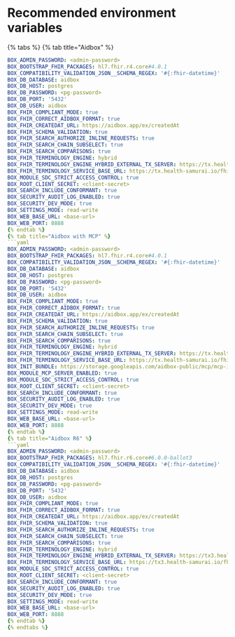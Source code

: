 # Recommended environment variables
{% tabs %}
{% tab title="Aidbox" %}
```yaml
BOX_ADMIN_PASSWORD: <admin-password>
BOX_BOOTSTRAP_FHIR_PACKAGES: hl7.fhir.r4.core#4.0.1
BOX_COMPATIBILITY_VALIDATION_JSON__SCHEMA_REGEX: '#{:fhir-datetime}'
BOX_DB_DATABASE: aidbox
BOX_DB_HOST: postgres
BOX_DB_PASSWORD: <pg-password>
BOX_DB_PORT: '5432'
BOX_DB_USER: aidbox
BOX_FHIR_COMPLIANT_MODE: true
BOX_FHIR_CORRECT_AIDBOX_FORMAT: true
BOX_FHIR_CREATEDAT_URL: https://aidbox.app/ex/createdAt
BOX_FHIR_SCHEMA_VALIDATION: true
BOX_FHIR_SEARCH_AUTHORIZE_INLINE_REQUESTS: true
BOX_FHIR_SEARCH_CHAIN_SUBSELECT: true
BOX_FHIR_SEARCH_COMPARISONS: true
BOX_FHIR_TERMINOLOGY_ENGINE: hybrid
BOX_FHIR_TERMINOLOGY_ENGINE_HYBRID_EXTERNAL_TX_SERVER: https://tx.health-samurai.io/fhir
BOX_FHIR_TERMINOLOGY_SERVICE_BASE_URL: https://tx.health-samurai.io/fhir
BOX_MODULE_SDC_STRICT_ACCESS_CONTROL: true
BOX_ROOT_CLIENT_SECRET: <client-secret>
BOX_SEARCH_INCLUDE_CONFORMANT: true
BOX_SECURITY_AUDIT_LOG_ENABLED: true
BOX_SECURITY_DEV_MODE: true
BOX_SETTINGS_MODE: read-write
BOX_WEB_BASE_URL: <base-url>
BOX_WEB_PORT: 8888
{% endtab %}
{% tab title="Aidbox with MCP" %}
```yaml
BOX_ADMIN_PASSWORD: <admin-password>
BOX_BOOTSTRAP_FHIR_PACKAGES: hl7.fhir.r4.core#4.0.1
BOX_COMPATIBILITY_VALIDATION_JSON__SCHEMA_REGEX: '#{:fhir-datetime}'
BOX_DB_DATABASE: aidbox
BOX_DB_HOST: postgres
BOX_DB_PASSWORD: <pg-password>
BOX_DB_PORT: '5432'
BOX_DB_USER: aidbox
BOX_FHIR_COMPLIANT_MODE: true
BOX_FHIR_CORRECT_AIDBOX_FORMAT: true
BOX_FHIR_CREATEDAT_URL: https://aidbox.app/ex/createdAt
BOX_FHIR_SCHEMA_VALIDATION: true
BOX_FHIR_SEARCH_AUTHORIZE_INLINE_REQUESTS: true
BOX_FHIR_SEARCH_CHAIN_SUBSELECT: true
BOX_FHIR_SEARCH_COMPARISONS: true
BOX_FHIR_TERMINOLOGY_ENGINE: hybrid
BOX_FHIR_TERMINOLOGY_ENGINE_HYBRID_EXTERNAL_TX_SERVER: https://tx.health-samurai.io/fhir
BOX_FHIR_TERMINOLOGY_SERVICE_BASE_URL: https://tx.health-samurai.io/fhir
BOX_INIT_BUNDLE: https://storage.googleapis.com/aidbox-public/mcp/mcp-init-bundle.json
BOX_MODULE_MCP_SERVER_ENABLED: true
BOX_MODULE_SDC_STRICT_ACCESS_CONTROL: true
BOX_ROOT_CLIENT_SECRET: <client-secret>
BOX_SEARCH_INCLUDE_CONFORMANT: true
BOX_SECURITY_AUDIT_LOG_ENABLED: true
BOX_SECURITY_DEV_MODE: true
BOX_SETTINGS_MODE: read-write
BOX_WEB_BASE_URL: <base-url>
BOX_WEB_PORT: 8888
{% endtab %}
{% tab title="Aidbox R6" %}
```yaml
BOX_ADMIN_PASSWORD: <admin-password>
BOX_BOOTSTRAP_FHIR_PACKAGES: hl7.fhir.r6.core#6.0.0-ballot3
BOX_COMPATIBILITY_VALIDATION_JSON__SCHEMA_REGEX: '#{:fhir-datetime}'
BOX_DB_DATABASE: aidbox
BOX_DB_HOST: postgres
BOX_DB_PASSWORD: <pg-password>
BOX_DB_PORT: '5432'
BOX_DB_USER: aidbox
BOX_FHIR_COMPLIANT_MODE: true
BOX_FHIR_CORRECT_AIDBOX_FORMAT: true
BOX_FHIR_CREATEDAT_URL: https://aidbox.app/ex/createdAt
BOX_FHIR_SCHEMA_VALIDATION: true
BOX_FHIR_SEARCH_AUTHORIZE_INLINE_REQUESTS: true
BOX_FHIR_SEARCH_CHAIN_SUBSELECT: true
BOX_FHIR_SEARCH_COMPARISONS: true
BOX_FHIR_TERMINOLOGY_ENGINE: hybrid
BOX_FHIR_TERMINOLOGY_ENGINE_HYBRID_EXTERNAL_TX_SERVER: https://tx3.health-samurai.io/fhir
BOX_FHIR_TERMINOLOGY_SERVICE_BASE_URL: https://tx3.health-samurai.io/fhir
BOX_MODULE_SDC_STRICT_ACCESS_CONTROL: true
BOX_ROOT_CLIENT_SECRET: <client-secret>
BOX_SEARCH_INCLUDE_CONFORMANT: true
BOX_SECURITY_AUDIT_LOG_ENABLED: true
BOX_SECURITY_DEV_MODE: true
BOX_SETTINGS_MODE: read-write
BOX_WEB_BASE_URL: <base-url>
BOX_WEB_PORT: 8888
{% endtab %}
{% endtabs %}
